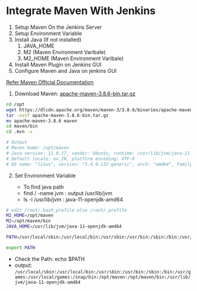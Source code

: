 # Integrate Maven With Jenkins

1. Setup Maven On the Jenkins Server
2. Setup Environment Variable
3. Install Java (If not installed)
   1. JAVA_HOME
   2. M2 (Maven Environment Varibale)
   3. M2_HOME (Maven Environment Varibale)
4. Install Maven Plugin on Jenkins GUI
5. Configure Maven and Java on jenkins GUI

[Refer Maven Official Documentation](https://maven.apache.org/install.html)

1. Download Maven: [apache-maven-3.8.6-bin.tar.gz](https://dlcdn.apache.org/maven/maven-3/3.8.6/binaries/apache-maven-3.8.6-bin.tar.gz)
```bash
cd /opt
wget https://dlcdn.apache.org/maven/maven-3/3.8.6/binaries/apache-maven-3.8.6-bin.tar.gz
tar -xvzf apache-maven-3.8.6-bin.tar.gz
mv apache-maven-3.8.6 maven
cd maven/bin
cd .mvn -v

# Output
# Maven home: /opt/maven
# Java version: 11.0.17, vendor: Ubuntu, runtime: /usr/lib/jvm/java-11-openjdk-amd64
# Default locale: en_IN, platform encoding: UTF-8
# OS name: "linux", version: "5.4.0-132-generic", arch: "amd64", family: "unix"

```

2. Set Environment Variable

   - To find java path
   - find / -name jvm : output /usr/lib/jvm
   - ls -l /usr/lib/jvm : java-11-openjdk-amd64

```bash
# edit /root/.bash_profile else /root/.profile
M2_HOME=/opt/maven
M2=/opt/maven/bin
JAVA_HOME=/usr/lib/jvm/java-11-openjdk-amd64

PATH=/usr/local/sbin:/usr/local/bin:/usr/sbin:/usr/bin:/sbin:/bin:/usr/games:/usr/local/games:/snap/bin:$M2_HOME:$M2:$JAVA_HOME

export PATH
```
- Check the Path: echo $PATH
- output: ` /usr/local/sbin:/usr/local/bin:/usr/sbin:/usr/bin:/sbin:/bin:/usr/games:/usr/local/games:/snap/bin:/opt/maven:/opt/maven/bin:/usr/lib/jvm/java-11-openjdk-amd64 `